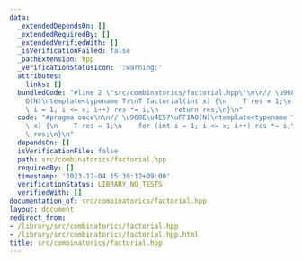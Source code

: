 ```yaml
---
data:
  _extendedDependsOn: []
  _extendedRequiredBy: []
  _extendedVerifiedWith: []
  _isVerificationFailed: false
  _pathExtension: hpp
  _verificationStatusIcon: ':warning:'
  attributes:
    links: []
  bundledCode: "#line 2 \"src/combinatorics/factorial.hpp\"\n\n// \u968E\u4E57\uFF1A\
    O(N)\ntemplate<typename T>\nT factorial(int x) {\n    T res = 1;\n    for (int\
    \ i = 1; i <= x; i++) res *= i;\n    return res;\n}\n"
  code: "#pragma once\n\n// \u968E\u4E57\uFF1AO(N)\ntemplate<typename T>\nT factorial(int\
    \ x) {\n    T res = 1;\n    for (int i = 1; i <= x; i++) res *= i;\n    return\
    \ res;\n}\n"
  dependsOn: []
  isVerificationFile: false
  path: src/combinatorics/factorial.hpp
  requiredBy: []
  timestamp: '2023-12-04 15:39:12+09:00'
  verificationStatus: LIBRARY_NO_TESTS
  verifiedWith: []
documentation_of: src/combinatorics/factorial.hpp
layout: document
redirect_from:
- /library/src/combinatorics/factorial.hpp
- /library/src/combinatorics/factorial.hpp.html
title: src/combinatorics/factorial.hpp
---
```

